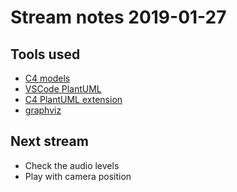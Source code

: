 # Stream notes 2019-01-27

## Tools used

- [C4 models](https://c4model.com)
- [VSCode PlantUML](https://marketplace.visualstudio.com/items?itemName=jebbs.plantuml)
- [C4 PlantUML extension](https://github.com/RicardoNiepel/C4-PlantUML)
- [graphviz](https://www.graphviz.org/)

## Next stream

- Check the audio levels
- Play with camera position
